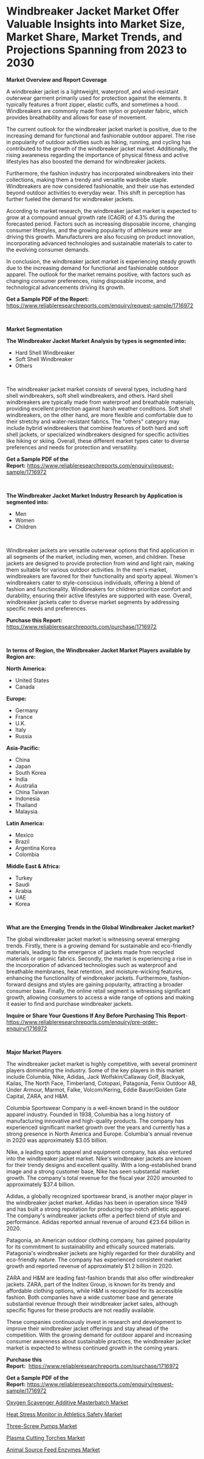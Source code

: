 <p><h1>Windbreaker Jacket Market Offer Valuable Insights into Market Size, Market Share, Market Trends, and Projections Spanning from 2023 to 2030</h1></p><p><strong>Market Overview and Report Coverage</strong></p>
<p><p>A windbreaker jacket is a lightweight, waterproof, and wind-resistant outerwear garment primarily used for protection against the elements. It typically features a front zipper, elastic cuffs, and sometimes a hood. Windbreakers are commonly made from nylon or polyester fabric, which provides breathability and allows for ease of movement.</p><p>The current outlook for the windbreaker jacket market is positive, due to the increasing demand for functional and fashionable outdoor apparel. The rise in popularity of outdoor activities such as hiking, running, and cycling has contributed to the growth of the windbreaker jacket market. Additionally, the rising awareness regarding the importance of physical fitness and active lifestyles has also boosted the demand for windbreaker jackets.</p><p>Furthermore, the fashion industry has incorporated windbreakers into their collections, making them a trendy and versatile wardrobe staple. Windbreakers are now considered fashionable, and their use has extended beyond outdoor activities to everyday wear. This shift in perception has further fueled the demand for windbreaker jackets.</p><p>According to market research, the windbreaker jacket market is expected to grow at a compound annual growth rate (CAGR) of 4.3% during the forecasted period. Factors such as increasing disposable income, changing consumer lifestyles, and the growing popularity of athleisure wear are driving this growth. Manufacturers are also focusing on product innovation, incorporating advanced technologies and sustainable materials to cater to the evolving consumer demands.</p><p>In conclusion, the windbreaker jacket market is experiencing steady growth due to the increasing demand for functional and fashionable outdoor apparel. The outlook for the market remains positive, with factors such as changing consumer preferences, rising disposable income, and technological advancements driving its growth.</p></p>
<p><strong>Get a Sample PDF of the Report:</strong> <a href="https://www.reliableresearchreports.com/enquiry/request-sample/1716972">https://www.reliableresearchreports.com/enquiry/request-sample/1716972</a></p>
<p>&nbsp;</p>
<p><strong>Market Segmentation</strong></p>
<p><strong>The Windbreaker Jacket Market Analysis by types is segmented into:</strong></p>
<p><ul><li>Hard Shell Windbreaker</li><li>Soft Shell Windbreaker</li><li>Others</li></ul></p>
<p>&nbsp;</p>
<p><p>The windbreaker jacket market consists of several types, including hard shell windbreakers, soft shell windbreakers, and others. Hard shell windbreakers are typically made from waterproof and breathable materials, providing excellent protection against harsh weather conditions. Soft shell windbreakers, on the other hand, are more flexible and comfortable due to their stretchy and water-resistant fabrics. The "others" category may include hybrid windbreakers that combine features of both hard and soft shell jackets, or specialized windbreakers designed for specific activities like hiking or skiing. Overall, these different market types cater to diverse preferences and needs for protection and versatility.</p></p>
<p><strong>Get a Sample PDF of the Report:</strong>&nbsp;<a href="https://www.reliableresearchreports.com/enquiry/request-sample/1716972">https://www.reliableresearchreports.com/enquiry/request-sample/1716972</a></p>
<p>&nbsp;</p>
<p><strong>The Windbreaker Jacket Market Industry Research by Application is segmented into:</strong></p>
<p><ul><li>Men</li><li>Women</li><li>Children</li></ul></p>
<p>&nbsp;</p>
<p><p>Windbreaker jackets are versatile outerwear options that find application in all segments of the market, including men, women, and children. These jackets are designed to provide protection from wind and light rain, making them suitable for various outdoor activities. In the men's market, windbreakers are favored for their functionality and sporty appeal. Women's windbreakers cater to style-conscious individuals, offering a blend of fashion and functionality. Windbreakers for children prioritize comfort and durability, ensuring their active lifestyles are supported with ease. Overall, windbreaker jackets cater to diverse market segments by addressing specific needs and preferences.</p></p>
<p><strong>Purchase this Report:</strong>&nbsp; <a href="https://www.reliableresearchreports.com/purchase/1716972">https://www.reliableresearchreports.com/purchase/1716972</a></p>
<p>&nbsp;</p>
<p><strong>In terms of Region, the Windbreaker Jacket Market Players available by Region are:</strong></p>
<p>
    <p> <strong> North America: </strong>
        <ul>
            <li>United States</li>
            <li>Canada</li>
        </ul>
        </p> 
    <p> <strong> Europe: </strong>
        <ul>
            <li>Germany</li>
            <li>France</li>
            <li>U.K.</li>
            <li>Italy</li>
            <li>Russia</li>
        </ul>
        </p> 
    <p> <strong> Asia-Pacific: </strong>
        <ul>
            <li>China</li>
            <li>Japan</li>
            <li>South Korea</li>
            <li>India</li>
            <li>Australia</li>
            <li>China Taiwan</li>
            <li>Indonesia</li>
            <li>Thailand</li>
            <li>Malaysia</li>
        </ul>
        </p> 
    <p> <strong> Latin America: </strong>
        <ul>
            <li>Mexico</li>
            <li>Brazil</li>
            <li>Argentina Korea</li>
            <li>Colombia</li>
        </ul>
        </p> 
    <p> <strong> Middle East & Africa: </strong>
        <ul>
            <li>Turkey</li>
            <li>Saudi</li>
            <li>Arabia</li>
            <li>UAE</li>
            <li>Korea</li>
        </ul>
    </p>
    </p>
<p>&nbsp;</p>
<p><strong>What are the Emerging Trends in the Global Windbreaker Jacket market?</strong></p>
<p><p>The global windbreaker jacket market is witnessing several emerging trends. Firstly, there is a growing demand for sustainable and eco-friendly materials, leading to the emergence of jackets made from recycled materials or organic fabrics. Secondly, the market is experiencing a rise in the incorporation of advanced technologies such as waterproof and breathable membranes, heat retention, and moisture-wicking features, enhancing the functionality of windbreaker jackets. Furthermore, fashion-forward designs and styles are gaining popularity, attracting a broader consumer base. Finally, the online retail segment is witnessing significant growth, allowing consumers to access a wide range of options and making it easier to find and purchase windbreaker jackets.</p></p>
<p><strong>Inquire or Share Your Questions If Any Before Purchasing This Report</strong>- <a href="https://www.reliableresearchreports.com/enquiry/pre-order-enquiry/1716972">https://www.reliableresearchreports.com/enquiry/pre-order-enquiry/1716972</a></p>
<p>&nbsp;</p>
<p><strong>Major Market Players</strong></p>
<p><p>The windbreaker jacket market is highly competitive, with several prominent players dominating the industry. Some of the key players in this market include Columbia, Nike, Adidas, Jack Wolfskin/Callaway Golf, Blackyak, Kailas, The North Face, Timberland, Cotopaxi, Patagonia, Fenix Outdoor AB, Under Armour, Marmot, Falke, Volcom/Kering, Eddie Bauer/Golden Gate Capital, ZARA, and H&M.</p><p>Columbia Sportswear Company is a well-known brand in the outdoor apparel industry. Founded in 1938, Columbia has a long history of manufacturing innovative and high-quality products. The company has experienced significant market growth over the years and currently has a strong presence in North America and Europe. Columbia's annual revenue in 2020 was approximately $3.05 billion.</p><p>Nike, a leading sports apparel and equipment company, has also ventured into the windbreaker jacket market. Nike's windbreaker jackets are known for their trendy designs and excellent quality. With a long-established brand image and a strong customer base, Nike has seen substantial market growth. The company's total revenue for the fiscal year 2020 amounted to approximately $37.4 billion.</p><p>Adidas, a globally recognized sportswear brand, is another major player in the windbreaker jacket market. Adidas has been in operation since 1949 and has built a strong reputation for producing top-notch athletic apparel. The company's windbreaker jackets offer a perfect blend of style and performance. Adidas reported annual revenue of around €23.64 billion in 2020.</p><p>Patagonia, an American outdoor clothing company, has gained popularity for its commitment to sustainability and ethically sourced materials. Patagonia's windbreaker jackets are highly regarded for their durability and eco-friendly nature. The company has experienced consistent market growth and reported revenue of approximately $1.2 billion in 2020.</p><p>ZARA and H&M are leading fast-fashion brands that also offer windbreaker jackets. ZARA, part of the Inditex Group, is known for its trendy and affordable clothing options, while H&M is recognized for its accessible fashion. Both companies have a wide customer base and generate substantial revenue through their windbreaker jacket sales, although specific figures for these products are not readily available.</p><p>These companies continuously invest in research and development to improve their windbreaker jacket offerings and stay ahead of the competition. With the growing demand for outdoor apparel and increasing consumer awareness about sustainable practices, the windbreaker jacket market is expected to witness continued growth in the coming years.</p></p>
<p><strong>Purchase this Report:</strong>&nbsp;&nbsp;<a href="https://www.reliableresearchreports.com/purchase/1716972">https://www.reliableresearchreports.com/purchase/1716972</a></p>
<p></p>
<p><strong>Get a Sample PDF of the Report:</strong>&nbsp;<a href="https://www.reliableresearchreports.com/enquiry/request-sample/1716972">https://www.reliableresearchreports.com/enquiry/request-sample/1716972</a></p>
<p><p><a href="https://issuu.com/reportprime-2/docs/oxygen-scavenger-additive-masterbatch-market-size-?fr=xKAE9_zU1NQ">Oxygen Scavenger Additive Masterbatch Market</a></p><p><a href="https://medium.com/@draft.web.back/heat-stress-monitor-in-athletics-safety-market-size-cagr-trends-2024-2030-0c3e51967162">Heat Stress Monitor in Athletics Safety Market</a></p><p><a href="https://github.com/RickHolmes3/Market-Research-Report-List-1/blob/main/three-screw-pumps-market.md">Three-Screw Pumps Market</a></p><p><a href="https://github.com/GroverBarry/Market-Research-Report-List-2/blob/main/plasma-cutting-torches-market.md">Plasma Cutting Torches Market</a></p><p><a href="https://medium.com/@react.shoe.mask/animal-source-feed-enzymes-market-comprehensive-assessment-by-type-application-and-geography-f08b9fa46abe">Animal Source Feed Enzymes Market</a></p></p>